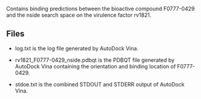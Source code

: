 Contains binding predictions between the bioactive compound F0777-0429 and the nside search space on the virulence factor rv1821.

## Files

- log.txt is the log file generated by AutoDock Vina.

- rv1821_F0777-0429_nside.pdbqt is the PDBQT file generated by AutoDock Vina containing the orientation and binding location of F0777-0429.

- stdoe.txt is the combined STDOUT and STDERR output of AutoDock Vina.

